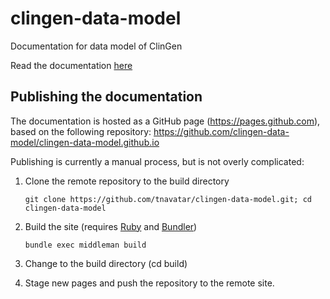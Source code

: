 # clingen-data-model
Documentation for data model of ClinGen

Read the documentation <a href="http://clingen-data-model.github.io/" target="_blank">here</a>

## Publishing the documentation

The documentation is hosted as a GitHub page (https://pages.github.com), based on the following repository:
https://github.com/clingen-data-model/clingen-data-model.github.io

Publishing is currently a manual process, but is not overly complicated:

1. Clone the remote repository to the build directory

   `git clone https://github.com/tnavatar/clingen-data-model.git; cd clingen-data-model`
2. Build the site (requires [Ruby](http://ruby-lang.org) and [Bundler](http://bundler.io))

   `bundle exec middleman build`
3. Change to the build directory (cd build)
4. Stage new pages and push the repository to the remote site.
